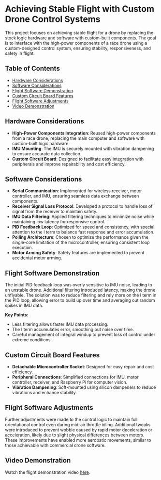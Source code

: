 # Achieving Stable Flight with Custom Drone Control Systems

This project focuses on achieving stable flight for a drone by replacing the stock logic hardware and software with custom-built components. The goal is to interface with the high-power components of a race drone using a custom-designed control system, ensuring stability, responsiveness, and safety in flight.

## Table of Contents

- [Hardware Considerations](#hardware-considerations)
- [Software Considerations](#software-considerations)
- [Flight Software Demonstration](#flight-software-demonstration)
- [Custom Circuit Board Features](#custom-circuit-board-features)
- [Flight Software Adjustments](#flight-software-adjustments)
- [Video Demonstration](#video-demonstration)

## Hardware Considerations

- **High-Power Components Integration**: Reused high-power components from a race drone, replacing the main computer and software with custom-built logic hardware.
- **IMU Mounting**: The IMU is securely mounted with vibration dampening to ensure accurate data collection.
- **Custom Circuit Board**: Designed to facilitate easy integration with peripherals and improve repairability and cost efficiency.

## Software Considerations

- **Serial Communication**: Implemented for wireless receiver, motor controller, and IMU, ensuring seamless data exchange between components.
- **Receiver Signal Loss Protocol**: Developed a protocol to handle loss of signal from the receiver to maintain safety.
- **IMU Data Filtering**: Applied filtering techniques to minimize noise while maintaining low latency for responsive control.
- **PID Feedback Loop**: Optimized for speed and consistency, with special attention to the I term to balance fast response and error accumulation.
- **Polling Architecture**: Chosen to optimize the performance given the single-core limitation of the microcontroller, ensuring consistent loop execution.
- **Motor Arming Safety**: Safety features are implemented to prevent accidental motor arming.

## Flight Software Demonstration

The initial PID feedback loop was overly sensitive to IMU noise, leading to an unstable drone. Additional filtering introduced latency, making the drone unflyable. The solution was to reduce filtering and rely more on the I term in the PID loop, allowing error to build up over time and averaging out random spikes in IMU data.

**Key Points:**
- Less filtering allows faster IMU data processing.
- The I term accumulates error, smoothing out noise over time.
- Careful management of integral windup to prevent loss of control under extreme conditions.

## Custom Circuit Board Features

- **Detachable Microcontroller Socket**: Designed for easy repair and cost efficiency.
- **Peripheral Connections**: Simplified connections for IMU, motor controller, receiver, and Raspberry Pi for computer vision.
- **Vibration Dampening**: Soft-mounted using silicon dampeners to reduce vibrations and enhance stability.

## Flight Software Adjustments

Further adjustments were made to the control logic to maintain full orientational control even during mid-air throttle idling. Additional tweaks were introduced to prevent wobble caused by rapid motor deceleration or acceleration, likely due to slight physical differences between motors. These improvements have enabled more aerobatic movements, similar to those achievable with commercial drone software.

## Video Demonstration

Watch the flight demonstration video [here](https://www.youtube.com/watch?v=OeXxldQP_O4).
